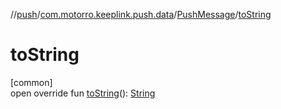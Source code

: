 //[push](../../../index.md)/[com.motorro.keeplink.push.data](../index.md)/[PushMessage](index.md)/[toString](to-string.md)

# toString

[common]\
open override fun [toString](to-string.md)(): [String](https://kotlinlang.org/api/latest/jvm/stdlib/kotlin/-string/index.html)
